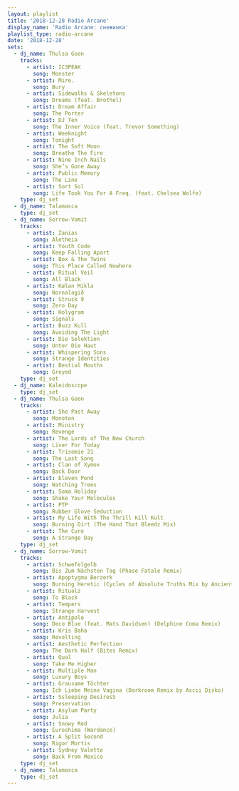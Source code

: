```yaml
---
layout: playlist
title: '2018-12-28 Radio Arcane'
display_name: 'Radio Arcane: снежинка'
playlist_type: radio-arcane
date: '2018-12-28'
sets:
  - dj_name: Thulsa Goon
    tracks:
      - artist: IC3PEAK
        song: Monster
      - artist: Mire.
        song: Bury
      - artist: Sidewalks & Skeletons
        song: Dreams (feat. Brothel)
      - artist: Dream Affair
        song: The Porter
      - artist: DJ Ten
        song: The Inner Voice (feat. Trevor Something)
      - artist: Weeknight
        song: Tonight
      - artist: The Soft Moon
        song: Breathe The Fire
      - artist: Nine Inch Nails
        song: She’s Gone Away
      - artist: Public Memory
        song: The Line
      - artist: Sort Sol
        song: Life Took You For A Freq. (feat. Chelsea Wolfe)
    type: dj_set
  - dj_name: Talamasca
    type: dj_set
  - dj_name: Sorrow-Vomit
    tracks:
      - artist: Zanias
        song: Aletheia
      - artist: Youth Code
        song: Keep Falling Apart
      - artist: Box & The Twins
        song: This Place Called Nowhere
      - artist: Ritual Veil
        song: All Black
      - artist: Kælan Mikla
        song: Nornalagið
      - artist: Struck 9
        song: Zero Day
      - artist: Holygram
        song: Signals
      - artist: Buzz Kull
        song: Avoiding The Light
      - artist: Die Selektion
        song: Unter Die Haut
      - artist: Whispering Sons
        song: Strange Identities
      - artist: Bestial Mouths
        song: Greyed
    type: dj_set
  - dj_name: Kaleidoscope
    type: dj_set
  - dj_name: Thulsa Goon
    tracks:
      - artist: She Past Away
        song: Monoton
      - artist: Ministry
        song: Revenge
      - artist: The Lords of The New Church
        song: Liver For Today
      - artist: Trisomie 21
        song: The Last Song
      - artist: Clan of Xymox
        song: Back Door
      - artist: Eleven Pond
        song: Watching Trees
      - artist: Soma Holiday
        song: Shake Your Molecules
      - artist: PTP
        song: Rubber Glove Seduction
      - artist: My Life With The Thrill Kill Kult
        song: Burning Dirt (The Hand That Bleedz Mix)
      - artist: The Cure
        song: A Strange Day
    type: dj_set
  - dj_name: Sorrow-Vomit
    tracks:
      - artist: Schwefelgelb
        song: Bis Zum Nächsten Tag (Phase Fatale Remix)
      - artist: Apoptygma Berzerk
        song: Burning Heretic (Cycles of Absolute Truths Mix by Ancient Methods)
      - artist: Ritualz
        song: To Black
      - artist: Tempers
        song: Strange Harvest
      - artist: Antipole
        song: Deco Blue (feat. Mats Davidsen) (Delphine Coma Remix)
      - artist: Kris Baha
        song: Revolting
      - artist: Aesthetic Perfection
        song: The Dark Half (Bites Remix)
      - artist: Qual
        song: Take Me Higher
      - artist: Multiple Man
        song: Luxury Boys
      - artist: Grausame Töchter
        song: Ich Liebe Meine Vagina (Darkroom Remix by Ascii Disko)
      - artist: Ssleeping DesiresS
        song: Preservation
      - artist: Asylum Party
        song: Julia
      - artist: Snowy Red
        song: Euroshima (Wardance)
      - artist: A Split Second
        song: Rigor Mortis
      - artist: Sydney Valette
        song: Back From Mexico
    type: dj_set
  - dj_name: Talamasca
    type: dj_set
---
```

